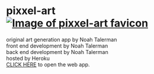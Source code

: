 # pixxel-art [![Image of pixxel-art favicon](/public/images/fav.png)](https://pixxel-art.herokuapp.com/)
original art generation app by Noah Talerman <br>
front end development by Noah Talerman <br>
back end development by Noah Talerman <br>
hosted by Heroku <br>
[CLICK HERE](https://pixxel-art.herokuapp.com/) to open the web app.